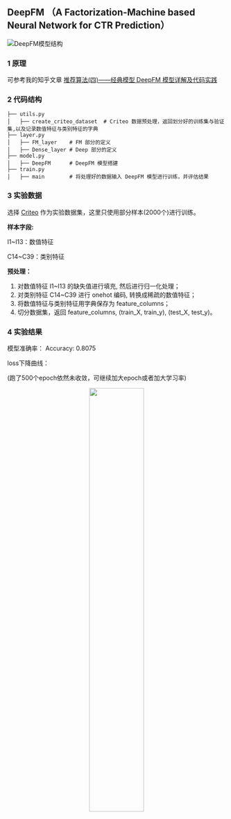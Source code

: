 ## DeepFM （A Factorization-Machine based Neural Network for CTR Prediction）

![DeepFM模型结构](https://cdn.jsdelivr.net/gh/jc-LeeHub/Recommend-System-tf2.0@master/image/deepfm%E6%A8%A1%E5%9E%8B.png)

### 1 原理

可参考我的知乎文章 [推荐算法(四)——经典模型 DeepFM 模型详解及代码实践](https://zhuanlan.zhihu.com/p/361451464)

### 2 代码结构

```shell
├── utils.py   
│   ├── create_criteo_dataset  # Criteo 数据预处理，返回划分好的训练集与验证集,以及记录数值特征与类别特征的字典
├── layer.py  
│   ├── FM_layer    # FM 部分的定义
│   ├── Dense_layer # Deep 部分的定义
├── model.py  
│   ├── DeepFM      # DeepFM 模型搭建
├── train.py 
│   ├── main        # 将处理好的数据输入 DeepFM 模型进行训练，并评估结果
```

### 3 实验数据

选择 [Criteo](https://github.com/jc-LeeHub/Recommend-System-TF2.0/blob/master/Data/train.txt) 作为实验数据集，这里只使用部分样本(2000个)进行训练。

**样本字段:**

I1~I13：数值特征

C14~C39：类别特征

**预处理：**
1. 对数值特征 I1~I13 的缺失值进行填充, 然后进行归一化处理；
2. 对类别特征 C14~C39 进行 onehot 编码, 转换成稀疏的数值特征；
3. 将数值特征与类别特征用字典保存为 feature_columns；
3. 切分数据集，返回 feature_columns, (train_X, train_y), (test_X, test_y)。

### 4 实验结果

模型准确率： Accuracy: 0.8075

loss下降曲线：

(跑了500个epoch依然未收敛，可继续加大epoch或者加大学习率)

<div align=center><img src="https://cdn.jsdelivr.net/gh/jc-LeeHub/Recommend-System-tf2.0@master/image/deepfm_loss.png" width="50%;" style="float:center"/></div>

